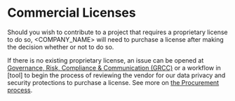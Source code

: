 # Commercial Licenses

Should you wish to contribute to a project that requires a proprietary license to do so, <COMPANY_NAME> will need to purchase a license after making the decision whether or not to do so.

If there is no existing proprietary license, an issue can be opened at [Governance, Risk, Compliance & Communication (GRCC)](XXX) or a workflow in [tool] to begin the process of reviewing the vendor for our data privacy and security protections to purchase a license. See more on [the Procurement process](XXX).

